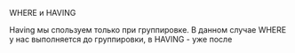 WHERE и HAVING

Having мы спользуем только при группировке. В данном случае WHERE у нас выполняется до группировки, в HAVING - уже после

